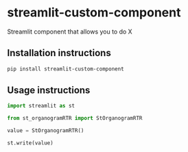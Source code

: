 # streamlit-custom-component

Streamlit component that allows you to do X

## Installation instructions

```sh
pip install streamlit-custom-component
```

## Usage instructions

```python
import streamlit as st

from st_organogramRTR import StOrganogramRTR

value = StOrganogramRTR()

st.write(value)
```